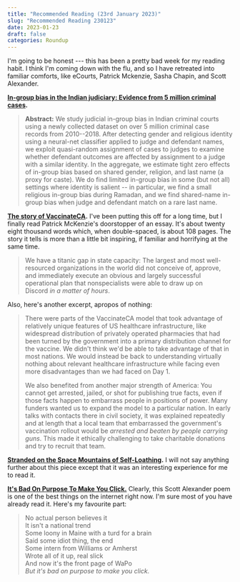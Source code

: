 ```yaml
---
title: "Recommended Reading (23rd January 2023)"
slug: "Recommended Reading 230123"
date: 2023-01-23
draft: false
categories: Roundup
---
```


I'm going to be honest --- this has been a pretty bad week for my reading habit. I think I'm coming down with the flu, and so I have retreated into familiar comforts, like eCourts, Patrick Mckenzie, Sasha Chapin, and Scott Alexander.

**[In-group bias in the Indian judiciary: Evidence from 5 million criminal cases](https://doi.org/10.1145/3460112.3471943).**

> **Abstract:** We study judicial in-group bias in Indian criminal courts using a newly collected dataset on over 5 million criminal case records from 2010--2018. After detecting gender and religious identity using a neural-net classifier applied to judge and defendant names, we exploit quasi-random assignment of cases to judges to examine whether defendant outcomes are affected by assignment to a judge with a similar identity. In the aggregate, we estimate tight zero effects of in-group bias based on shared gender, religion, and last name (a proxy for caste). We do find limited in-group bias in some (but not all) settings where identity is salient -- in particular, we find a small religious in-group bias during Ramadan, and we find shared-name in-group bias when judge and defendant match on a rare last name.

**[The story of VaccinateCA](https://www.worksinprogress.co/issue/the-story-of-vaccinateca/).** I've been putting this off for a long time, but I finally read Patrick McKenzie's doorstopper of an essay. It's about twenty eight thousand words which, when double-spaced, is about 108 pages. The story it tells is more than a little bit inspiring, if familiar and horrifying at the same time.

> We have a titanic gap in state capacity: The largest and most well-resourced organizations in the world did not conceive of, approve, and immediately execute an obvious and largely successful operational plan that nonspecialists were able to draw up on Discord *in a matter of hours*.

Also, here's another excerpt, apropos of nothing:

> There were parts of the VaccinateCA model that took advantage of relatively unique features of US healthcare infrastructure, like widespread distribution of privately operated pharmacies that had been turned by the government into a primary distribution channel for the vaccine. We didn't think we'd be able to take advantage of that in most nations. We would instead be back to understanding virtually nothing about relevant healthcare infrastructure while facing even more disadvantages than we had faced on Day 1.
>
> We also benefited from another major strength of America: You cannot get arrested, jailed, or shot for publishing true facts, even if those facts happen to embarrass people in positions of power. Many funders wanted us to expand the model to a particular nation. In early talks with contacts there in civil society, it was explained repeatedly and at length that a local team that embarrassed the government's vaccination rollout would be *arrested and beaten by people carrying guns*. This made it ethically challenging to take charitable donations and try to recruit that team.

**[Stranded on the Space Mountains of Self-Loathing](https://sashachapin.substack.com/p/stranded-on-the-space-mountains-of).** I will not say anything further about this piece except that it was an interesting experience for me to read it.

**[It's Bad On Purpose To Make You Click.](https://astralcodexten.substack.com/p/its-bad-on-purpose-to-make-you-click)** Clearly, this Scott Alexander poem is one of the best things on the internet right now. I'm sure most of you have already read it. Here's my favourite part:

> No actual person believes it\
> It isn't a national trend\
> Some loony in Maine with a turd for a brain\
> Said some idiot thing, the end\
> Some intern from Williams or Amherst\
> Wrote all of it up, real slick\
> And now it's the front page of WaPo\
> *But it's bad on purpose to make you click.*